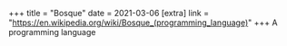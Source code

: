+++
title = "Bosque"
date = 2021-03-06
[extra]
link = "https://en.wikipedia.org/wiki/Bosque_(programming_language)"
+++
A programming language

